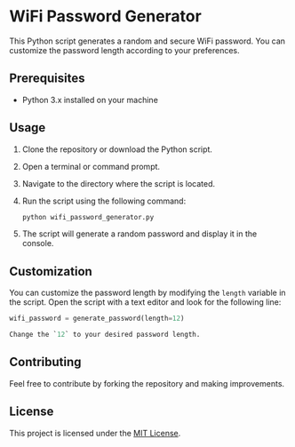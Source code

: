 # WiFi Password Generator

This Python script generates a random and secure WiFi password. You can customize the password length according to your preferences.

## Prerequisites

- Python 3.x installed on your machine

## Usage

1. Clone the repository or download the Python script.
2. Open a terminal or command prompt.
3. Navigate to the directory where the script is located.
4. Run the script using the following command:

    ```bash
    python wifi_password_generator.py
    ```

5. The script will generate a random password and display it in the console.

## Customization

You can customize the password length by modifying the `length` variable in the script. Open the script with a text editor and look for the following line:

```python
wifi_password = generate_password(length=12)

Change the `12` to your desired password length.

```

## Contributing
Feel free to contribute by forking the repository and making improvements.

## License

This project is licensed under the [MIT License](LICENSE).
